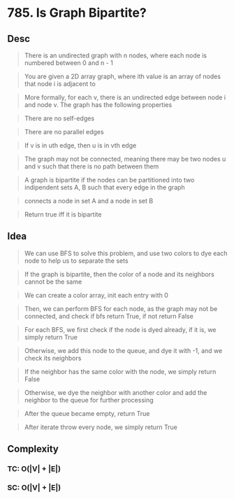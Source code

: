 # 785. Is Graph Bipartite?

## Desc

> There is an undirected graph with n nodes, where each node is numbered between 0 and n - 1

> You are given a 2D array graph, where ith value is an array of nodes that node i is adjacent to

> More formally, for each v, there is an undirected edge between node i and node v. The graph has the following properties

> There are no self-edges

> There are no parallel edges

> If v is in uth edge, then u is in vth edge

> The graph may not be connected, meaning there may be two nodes u and v such that there is no path between them

> A graph is bipartite if the nodes can be partitioned into two indipendent sets A, B such that every edge in the graph

> connects a node in set A and a node in set B

> Return true iff it is bipartite

## Idea

> We can use BFS to solve this problem, and use two colors to dye each node to help us to separate the sets

> If the graph is bipartite, then the color of a node and its neighbors cannot be the same

> We can create a color array, init each entry with 0

> Then, we can perform BFS for each node, as the graph may not be connected, and check if bfs return True, if not return False

> For each BFS, we first check if the node is dyed already, if it is, we simply return True

> Otherwise, we add this node to the queue, and dye it with -1, and we check its neighbors

> If the neighbor has the same color with the node, we simply return False

> Otherwise, we dye the neighbor with another color and add the neighbor to the queue for further processing

> After the queue became empty, return True

> After iterate throw every node, we simply return True

## Complexity

### TC: O(|V| + |E|)
### SC: O(|V| + |E|)